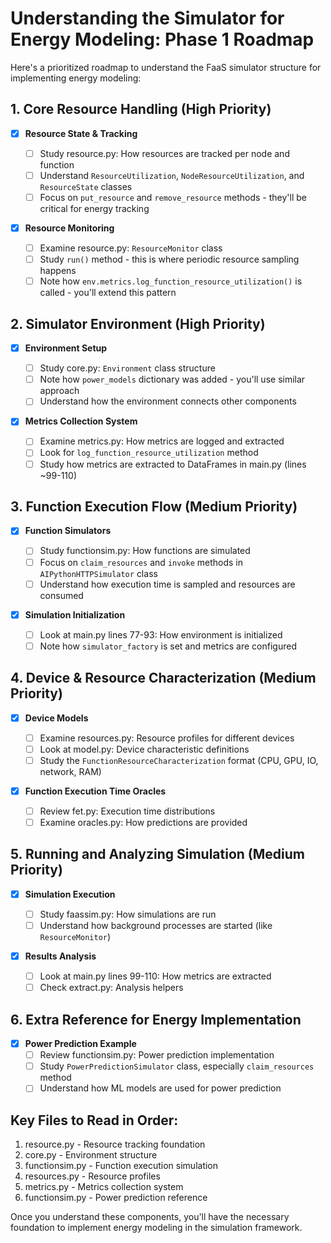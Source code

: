 # Understanding the Simulator for Energy Modeling: Phase 1 Roadmap

Here's a prioritized roadmap to understand the FaaS simulator structure for implementing energy modeling:

## 1. Core Resource Handling (High Priority)

- [x] **Resource State & Tracking**

  - [ ] Study resource.py: How resources are tracked per node and function
  - [ ] Understand `ResourceUtilization`, `NodeResourceUtilization`, and `ResourceState` classes
  - [ ] Focus on `put_resource` and `remove_resource` methods - they'll be critical for energy tracking

- [x] **Resource Monitoring**
  - [ ] Examine resource.py: `ResourceMonitor` class
  - [ ] Study `run()` method - this is where periodic resource sampling happens
  - [ ] Note how `env.metrics.log_function_resource_utilization()` is called - you'll extend this pattern

## 2. Simulator Environment (High Priority)

- [x] **Environment Setup**

  - [ ] Study core.py: `Environment` class structure
  - [ ] Note how `power_models` dictionary was added - you'll use similar approach
  - [ ] Understand how the environment connects other components

- [x] **Metrics Collection System**
  - [ ] Examine metrics.py: How metrics are logged and extracted
  - [ ] Look for `log_function_resource_utilization` method
  - [ ] Study how metrics are extracted to DataFrames in main.py (lines ~99-110)

## 3. Function Execution Flow (Medium Priority)

- [x] **Function Simulators**

  - [ ] Study functionsim.py: How functions are simulated
  - [ ] Focus on `claim_resources` and `invoke` methods in `AIPythonHTTPSimulator` class
  - [ ] Understand how execution time is sampled and resources are consumed

- [x] **Simulation Initialization**
  - [ ] Look at main.py lines 77-93: How environment is initialized
  - [ ] Note how `simulator_factory` is set and metrics are configured

## 4. Device & Resource Characterization (Medium Priority)

- [x] **Device Models**

  - [ ] Examine resources.py: Resource profiles for different devices
  - [ ] Look at model.py: Device characteristic definitions
  - [ ] Study the `FunctionResourceCharacterization` format (CPU, GPU, IO, network, RAM)

- [x] **Function Execution Time Oracles**
  - [ ] Review fet.py: Execution time distributions
  - [ ] Examine oracles.py: How predictions are provided

## 5. Running and Analyzing Simulation (Medium Priority)

- [x] **Simulation Execution**

  - [ ] Study faassim.py: How simulations are run
  - [ ] Understand how background processes are started (like `ResourceMonitor`)

- [x] **Results Analysis**
  - [ ] Look at main.py lines 99-110: How metrics are extracted
  - [ ] Check extract.py: Analysis helpers

## 6. Extra Reference for Energy Implementation

- [x] **Power Prediction Example**
  - [ ] Review functionsim.py: Power prediction implementation
  - [ ] Study `PowerPredictionSimulator` class, especially `claim_resources` method
  - [ ] Understand how ML models are used for power prediction

## Key Files to Read in Order:

1. resource.py - Resource tracking foundation
2. core.py - Environment structure
3. functionsim.py - Function execution simulation
4. resources.py - Resource profiles
5. metrics.py - Metrics collection system
6. functionsim.py - Power prediction reference

Once you understand these components, you'll have the necessary foundation to implement energy modeling in the simulation framework.
